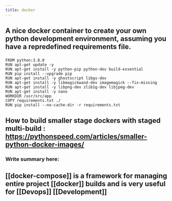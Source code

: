 ```yaml
---
title: docker
---
```


## A nice docker container to create your own python development environment, assuming you have a repredefined requirements file.
###
```Docker
FROM python:3.8.0
RUN apt-get update -y
RUN apt-get install -y python-pip python-dev build-essential
RUN pip install --upgrade pip
RUN apt-get install -y ghostscript libgs-dev
RUN apt-get install -y libmagickwand-dev imagemagick --fix-missing
RUN apt-get install -y libpng-dev zlib1g-dev libjpeg-dev
RUN apt-get install -y nano
WORKDIR /usr/src/app
COPY requirements.txt ./
RUN pip install --no-cache-dir -r requirements.txt
```
###
## How to build smaller stage dockers with staged multi-build : https://pythonspeed.com/articles/smaller-python-docker-images/
### Write summary here:
##
## [[docker-compose]] is a framework for managing entire project [[docker]] builds and is very useful for [[Devops]] [[Development]]
##
##
